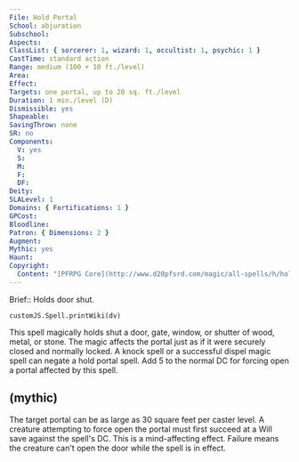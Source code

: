 ```yaml
---
File: Hold Portal
School: abjuration
Subschool: 
Aspects: 
ClassList: { sorcerer: 1, wizard: 1, occultist: 1, psychic: 1 }
CastTime: standard action
Range: medium (100 + 10 ft./level)
Area: 
Effect: 
Targets: one portal, up to 20 sq. ft./level
Duration: 1 min./level (D)
Dismissible: yes
Shapeable: 
SavingThrow: none
SR: no
Components:
  V: yes
  S: 
  M: 
  F: 
  DF: 
Deity: 
SLALevel: 1
Domains: { Fortifications: 1 }
GPCost: 
Bloodline: 
Patron: { Dimensions: 2 }
Augment: 
Mythic: yes
Haunt: 
Copyright:
  Content: "[PFRPG Core](http://www.d20pfsrd.com/magic/all-spells/h/hold-portal)"
---
```

Brief:: Holds door shut.

```dataviewjs
customJS.Spell.printWiki(dv)
```

This spell magically holds shut a door, gate, window, or shutter of wood, metal, or stone. The magic affects the portal just as if it were securely closed and normally locked. A knock spell or a successful dispel magic spell can negate a hold portal spell.  Add 5 to the normal DC for forcing open a portal affected by this spell.


## (mythic)

The target portal can be as large as 30 square feet per caster level. A creature attempting to force open the portal must first succeed at a Will save against the spell's DC. This is a mind-affecting effect. Failure means the creature can't open the door while the spell is in effect.
